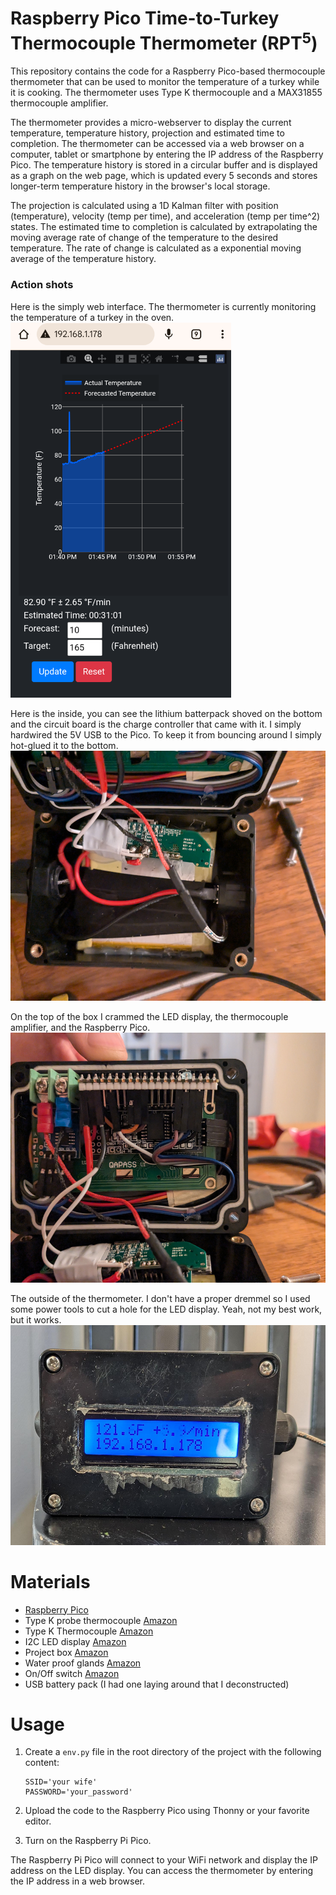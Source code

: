 # Raspberry Pico Time-to-Turkey Thermocouple Thermometer (RPT<sup>5</sup>)
This repository contains the code for a Raspberry Pico-based thermocouple thermometer that can be used to monitor the temperature of a turkey while it is cooking. The thermometer uses Type K thermocouple and a MAX31855 thermocouple amplifier. 

The thermometer provides a micro-webserver to display the current temperature, temperature history, projection and estimated time to completion. The thermometer can be accessed via a web browser on a computer, tablet or smartphone by entering the IP address of the Raspberry Pico. The temperature history is stored in a circular buffer and is displayed as a graph on the web page, which is updated every 5 seconds and stores longer-term temperature history in the browser's local storage. 

The projection is calculated using a 1D Kalman filter with position (temperature), velocity (temp per time), and acceleration (temp per time^2) states. The estimated time to completion is calculated by extrapolating the moving average rate of change of the temperature to the desired temperature. The rate of change is calculated as a exponential moving average of the temperature history.

### Action shots

Here is the simply web interface. The thermometer is currently monitoring the temperature of a turkey in the oven.
<img src="readme_files/screenshot.png" alt="Webpage screenshot" height="600">

Here is the inside, you can see the lithium batterpack shoved on the bottom and the circuit board is the charge controller that came with it. I simply hardwired the 5V USB to the Pico. To keep it from bouncing around I simply hot-glued it to the bottom.
<img src="readme_files/inside_1.jpg" alt="Inside of the thermometer" height="400">

On the top of the box I crammed the LED display, the thermocouple amplifier, and the Raspberry Pico.
<img src="readme_files/inside_2.jpg" alt="Inside of the thermometer" height="400">

The outside of the thermometer. I don't have a proper dremmel so I used some power tools to cut a hole for the LED display. Yeah, not my best work, but it works.
<img src="readme_files/outside_1.jpg" alt="Outside of the thermometer" height="352">

# Materials
- [Raspberry Pico](https://www.raspberrypi.com/products/raspberry-pi-pico/)
- Type K probe thermocouple [Amazon](https://www.amazon.com/gp/product/B07PJNRBKG/ref=ppx_yo_dt_b_search_asin_title?ie=UTF8&psc=1)
- Type K Thermocouple [Amazon](https://www.amazon.com/HiLetgo-MAX6675-Thermocouple-Temperature-Arduino/dp/B01HT871SO?crid=3QW9LRR5YXBG6&dib=eyJ2IjoiMSJ9.hdWC_-c5v-buXstxZxYlcDZ7tDdsbYpgocHQ7M2yuJDP7qdvNvN2987X4dtrQfedXl3rS4VF7pDAXsOTzWua6whifliDE793xs2xu9yz3ewBiXFTMHox-zilOgUMI-ifK8nErLbNb1H8D3qdbxBpBObSE1CCezp2iAhz12k9SNT1ClCHJlXMjULCzafIdSOakaWYtlCd4fD9Qk_Z1XeJYpOAnWctSwkquUiVSHSgh765SL9uSqAK_bO5RiAYt317sveZkl75WTE5YH1sg_m2ZCF-q-qroXV7UvKr5limOSY.UQAWeB2cxULGkaoUmwUU3MvPF25mq14xqb2EOq9nkKU&dib_tag=se&keywords=max6675&qid=1732252048&s=industrial&sprefix=max6675%2Cindustrial%2C156&sr=1-6https://www.amazon.com/HiLetgo-MAX6675-Thermocouple-Temperature-Arduino/dp/B01HT871SO?crid=3QW9LRR5YXBG6&dib=eyJ2IjoiMSJ9.hdWC_-c5v-buXstxZxYlcDZ7tDdsbYpgocHQ7M2yuJDP7qdvNvN2987X4dtrQfedXl3rS4VF7pDAXsOTzWua6whifliDE793xs2xu9yz3ewBiXFTMHox-zilOgUMI-ifK8nErLbNb1H8D3qdbxBpBObSE1CCezp2iAhz12k9SNT1ClCHJlXMjULCzafIdSOakaWYtlCd4fD9Qk_Z1XeJYpOAnWctSwkquUiVSHSgh765SL9uSqAK_bO5RiAYt317sveZkl75WTE5YH1sg_m2ZCF-q-qroXV7UvKr5limOSY.UQAWeB2cxULGkaoUmwUU3MvPF25mq14xqb2EOq9nkKU&dib_tag=se&keywords=max6675&qid=1732252048&s=industrial&sprefix=max6675%2Cindustrial%2C156&sr=1-6)
- I2C LED display [Amazon](https://www.amazon.com/gp/product/B07Q2S8LZL/ref=ppx_yo_dt_b_search_asin_title?ie=UTF8&psc=1)
- Project box [Amazon](https://www.amazon.com/gp/product/B07Q2S8LZL/ref=ppx_yo_dt_b_search_asin_title?ie=UTF8&psc=1)
- Water proof glands [Amazon](https://www.amazon.com/Waterproof-Adjustable-Connectors-Plastic-Protectors/dp/B085NVDC3K?crid=3BQ32O92PBDG4&dib=eyJ2IjoiMSJ9.fWhsZaEQxeM_DX5U6Mjc8-ameXa5-rzGA8VhAcgy0IvMdejNZakByAgbXZeM675xz75vXXHXszqc5g0xZzYUZQ3QgZV-YpAiOMwHTDdeK6QXGLEpztecVMHAVqH-YOviHRzUAHgSExehCF-zAWUMqd1lb612Odihycqsq3B53_aUOLeGDEaths4PJJFtcv6ohY27REEaBOiUk9dqBTjwQu2nA9XgcOKUL77BPZh_czX5igaHxYZ7nDkZy5dzQBRRLWoNlkEaL5Sb-CcLSJA3zuieSLZd2et9RWwambRHFXI.mCAuUDxU0kGe46CTlDGJbXRaXgpqZm_a8IZMyg1MI68&dib_tag=se&keywords=water+proof+glands&qid=1732252498&s=industrial&sprefix=water+proof+glands%2Cindustrial%2C164&sr=1-3)
- On/Off switch [Amazon](https://www.amazon.com/gp/product/B09BKXVCQ8/ref=ppx_yo_dt_b_search_asin_title?ie=UTF8&psc=1)
- USB battery pack (I had one laying around that I deconstructed)

# Usage

1. Create a `env.py` file in the root directory of the project with the following content:
    ```
    SSID='your wife'
    PASSWORD='your_password'
    ```

2. Upload the code to the Raspberry Pico using Thonny or your favorite editor.

3. Turn on the Raspberry Pi Pico. 

The Raspberry Pi Pico will connect to your WiFi network and display the IP address on the LED display. You can access the thermometer by entering the IP address in a web browser.



